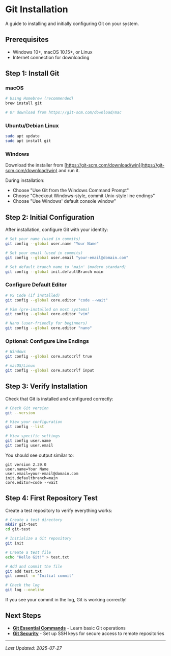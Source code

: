 # Git Installation

A guide to installing and initially configuring Git on your system.

## Prerequisites
- Windows 10+, macOS 10.15+, or Linux
- Internet connection for downloading

## Step 1: Install Git

### macOS
```bash
# Using Homebrew (recommended)
brew install git

# Or download from https://git-scm.com/download/mac
```

### Ubuntu/Debian Linux
```bash
sudo apt update
sudo apt install git
```

### Windows
Download the installer from [https://git-scm.com/download/win](https://git-scm.com/download/win) and run it.

During installation:
- Choose "Use Git from the Windows Command Prompt"
- Choose "Checkout Windows-style, commit Unix-style line endings"
- Choose "Use Windows' default console window"

## Step 2: Initial Configuration

After installation, configure Git with your identity:

```bash
# Set your name (used in commits)
git config --global user.name "Your Name"

# Set your email (used in commits)
git config --global user.email "your-email@domain.com"

# Set default branch name to 'main' (modern standard)
git config --global init.defaultBranch main
```

### Configure Default Editor
```bash
# VS Code (if installed)
git config --global core.editor "code --wait"

# Vim (pre-installed on most systems)
git config --global core.editor "vim"

# Nano (user-friendly for beginners)
git config --global core.editor "nano"
```

### Optional: Configure Line Endings
```bash
# Windows
git config --global core.autocrlf true

# macOS/Linux
git config --global core.autocrlf input
```

## Step 3: Verify Installation

Check that Git is installed and configured correctly:

```bash
# Check Git version
git --version

# View your configuration
git config --list

# View specific settings
git config user.name
git config user.email
```

You should see output similar to:
```
git version 2.39.0
user.name=Your Name
user.email=your-email@domain.com
init.defaultbranch=main
core.editor=code --wait
```

## Step 4: First Repository Test

Create a test repository to verify everything works:

```bash
# Create a test directory
mkdir git-test
cd git-test

# Initialize a Git repository
git init

# Create a test file
echo "Hello Git!" > test.txt

# Add and commit the file
git add test.txt
git commit -m "Initial commit"

# Check the log
git log --oneline
```

If you see your commit in the log, Git is working correctly!

## Next Steps

- **[Git Essential Commands](Git%20Essential%20Commands.md)** - Learn basic Git operations
- **[Git Security](Git%20Security.md)** - Set up SSH keys for secure access to remote repositories

---

*Last Updated: 2025-07-27*